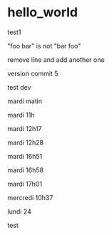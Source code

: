 # hello_world

test1

"foo bar" is not "bar foo"


remove line and add another one 





version commit 5


test dev


mardi matin

mardi 11h

mardi 12h17

mardi 12h28

mardi 16h51

mardi 16h58

mardi 17h01

mercredi 10h37

lundi 24

test
